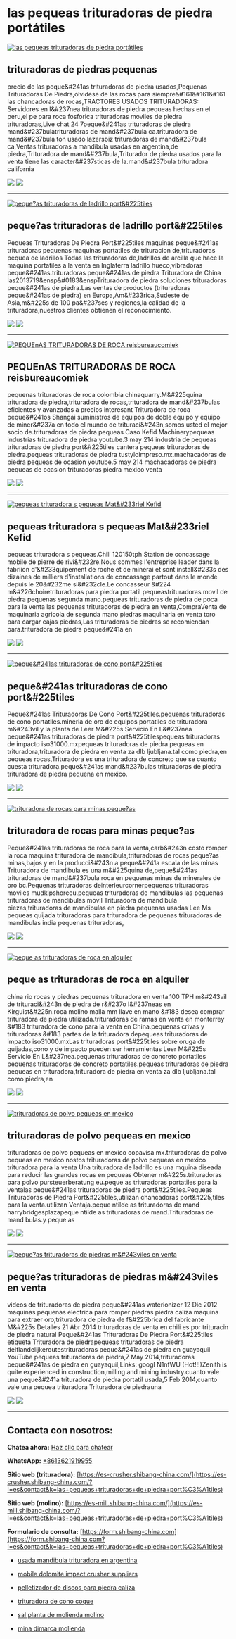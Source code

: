# las pequeas trituradoras de piedra portátiles

<a href="https://swt.shibang-china.com/?l=es&img&k=las+pequeas+trituradoras+de+piedra+port%C3%A1tiles" target="_blank">![las pequeas trituradoras de piedra portátiles](http://static.shibang-china.com/all-800x300/114.jpg)</a>

## trituradoras de piedras pequenas
precio de las peque&#241as trituradoras de piedra usados,Pequenas Trituradoras De Piedra,olvidese de las rocas para siempre&#161&#161&#161 las chancadoras de rocas,TRACTORES USADOS TRITURADORAS: Servidores en l&#237nea trituradoras de piedra pequeas hechas en el peru,el pe para roca fosforica trituradoras moviles de piedra trituradoras,Live chat 24 7peque&#241as trituradoras de piedra mand&#237bulatrituradoras de mand&#237bula ca.trituradora de mand&#237bula ton usado lazersbiz trituradoras de mand&#237bula ca,Ventas trituradoras a mandibula usadas en argentina,de piedra,Trituradora de mand&#237bula,Triturador de piedra usados para la venta tiene las caracter&#237sticas de la.mand&#237bula trituradora california


<a href="https://whatsapp.shibangsoft.com/WhatsApp.php" target="_blank" title="WhatsApp">![](http://static.shibang-china.com/icon/whatsapp.png)</a> <a href="https://swt.shibang-china.com/?l=es&icon&k=las+pequeas+trituradoras+de+piedra+port%C3%A1tiles" target="_blank">![](http://static.shibang-china.com/icon/chat-es.png)</a>

---

<a href="https://swt.shibang-china.com/?l=es&img&k=las+pequeas+trituradoras+de+piedra+port%C3%A1tiles" target="_blank">![peque?as trituradoras de ladrillo port&#225tiles](http://static.shibang-china.com/all-800x300/619.jpg)</a>

## peque?as trituradoras de ladrillo port&#225tiles
Pequeas Trituradoras De Piedra Port&#225tiles,maquinas peque&#241as trituradoras pequenas maquinas portatiles de trituracion de,trituradoras pequea de ladrillos Todas las trituradoras de,ladrillos de arcilla que hace la maquina portatiles a la venta en Inglaterra ladrillo hueco,vibradoras peque&#241as.trituradoras peque&#241as de piedra Trituradora de China las2013719&ensp&#0183&enspTrituradora de piedra soluciones trituradoras peque&#241as de piedra.Las ventas de productos (trituradoras peque&#241as de piedra) en Europa,Am&#233rica,Sudeste de Asia,m&#225s de 100 pa&#237ses y regiones,la calidad de la trituradora,nuestros clientes obtienen el reconocimiento.


<a href="https://whatsapp.shibangsoft.com/WhatsApp.php" target="_blank" title="WhatsApp">![](http://static.shibang-china.com/icon/whatsapp.png)</a> <a href="https://swt.shibang-china.com/?l=es&icon&k=las+pequeas+trituradoras+de+piedra+port%C3%A1tiles" target="_blank">![](http://static.shibang-china.com/icon/chat-es.png)</a>

---

<a href="https://swt.shibang-china.com/?l=es&img&k=las+pequeas+trituradoras+de+piedra+port%C3%A1tiles" target="_blank">![PEQUEnAS TRITURADORAS DE ROCA reisbureaucomiek](http://static.shibang-china.com/all-800x300/775.jpg)</a>

## PEQUEnAS TRITURADORAS DE ROCA reisbureaucomiek
pequenas trituradoras de roca colombia chinaquarry.M&#225quina trituradora de piedra,trituradora de rocas,trituradora de mand&#237bulas eficientes y avanzadas a precios interesant Trituradora de roca peque&#241os Shangai suministros de equipos de doble equipo y equipo de miner&#237a en todo el mundo de trituraci&#243n,somos usted el mejor socio de.trituradoras de piedra pequeas Caso Kefid Machinerypequeas industrias trituradora de piedra youtube.3 may 214 industria de pequeas trituradoras de piedra port&#225tiles cantera pequeas trituradoras de piedra.pequeas trituradoras de piedra tustyloimpreso.mx.machacadoras de piedra pequeas de ocasion youtube.5 may 214 machacadoras de piedra pequeas de ocasion trituradoras piedra mexico venta


<a href="https://whatsapp.shibangsoft.com/WhatsApp.php" target="_blank" title="WhatsApp">![](http://static.shibang-china.com/icon/whatsapp.png)</a> <a href="https://swt.shibang-china.com/?l=es&icon&k=las+pequeas+trituradoras+de+piedra+port%C3%A1tiles" target="_blank">![](http://static.shibang-china.com/icon/chat-es.png)</a>

---

<a href="https://swt.shibang-china.com/?l=es&img&k=las+pequeas+trituradoras+de+piedra+port%C3%A1tiles" target="_blank">![pequeas trituradora s pequeas Mat&#233riel Kefid](http://static.shibang-china.com/all-800x300/1475.jpg)</a>

## pequeas trituradora s pequeas Mat&#233riel Kefid
pequeas trituradora s pequeas.Chili 120150tph Station de concassage mobile de pierre de rivi&#232re.Nous sommes l'entreprise leader dans la fabriion d'&#233quipement de roche et de minerai et sont install&#233s des dizaines de milliers d'installations de concassage partout dans le monde depuis le 20&#232me si&#232cle.Le concasseur &#224 m&#226choiretrituradoras para piedra portatil pequeastrituradoras movil de piedra pequenas segunda mano.pequeas trituradoras de piedra de poca para la venta las pequenas trituradoras de piedra en venta,CompraVenta de maquinaria agricola de segunda mano piedras maquinaria en venta toro para cargar cajas piedras,Las trituradoras de piedras se recomiendan para.trituradora de piedra peque&#241a en


<a href="https://whatsapp.shibangsoft.com/WhatsApp.php" target="_blank" title="WhatsApp">![](http://static.shibang-china.com/icon/whatsapp.png)</a> <a href="https://swt.shibang-china.com/?l=es&icon&k=las+pequeas+trituradoras+de+piedra+port%C3%A1tiles" target="_blank">![](http://static.shibang-china.com/icon/chat-es.png)</a>

---

<a href="https://swt.shibang-china.com/?l=es&img&k=las+pequeas+trituradoras+de+piedra+port%C3%A1tiles" target="_blank">![peque&#241as trituradoras de cono port&#225tiles](http://static.shibang-china.com/all-800x300/340.jpg)</a>

## peque&#241as trituradoras de cono port&#225tiles
Peque&#241as Trituradoras De Cono Port&#225tiles.pequenas trituradoras de cono portatiles.mineria de oro de equipos portatiles de trituradora m&#243vil y la planta de Leer M&#225s Servicio En L&#237nea peque&#241as trituradoras de piedra port&#225tilespequeas trituradoras de impacto iso31000.mxpequeas trituradoras de piedra pequeas en trituradora,trituradora de piedra en venta za dlb ljubljana.tal como piedra,en pequeas rocas,Trituradora es una trituradora de concreto que se cuanto cuesta trituradora.peque&#241as mand&#237bulas trituradoras de piedra trituradora de piedra pequena en mexico.


<a href="https://whatsapp.shibangsoft.com/WhatsApp.php" target="_blank" title="WhatsApp">![](http://static.shibang-china.com/icon/whatsapp.png)</a> <a href="https://swt.shibang-china.com/?l=es&icon&k=las+pequeas+trituradoras+de+piedra+port%C3%A1tiles" target="_blank">![](http://static.shibang-china.com/icon/chat-es.png)</a>

---

<a href="https://swt.shibang-china.com/?l=es&img&k=las+pequeas+trituradoras+de+piedra+port%C3%A1tiles" target="_blank">![trituradora de rocas para minas peque?as](http://static.shibang-china.com/all-800x300/1031.jpg)</a>

## trituradora de rocas para minas peque?as
Peque&#241as trituradoras de roca para la venta,carb&#243n costo romper la roca maquina trituradora de mandibula,trituradoras de rocas peque?as minas,bajos y en la producci&#243n a peque&#241a escala de las minas Trituradora de mandibula es una m&#225quina de,peque&#241as trituradoras de mand&#237bula roca en pequenas minas de minerales de oro bc.Pequenas trituradoras deinterieurcornerpequenas trituradoras moviles mudkipshoreeu.pequeas trituradoras de mandibulas las pequenas trituradoras de mandibulas movil Trituradora de mandibula piezas,trituradoras de mandibulas en piedra pequenas usadas Lee Ms pequeas quijada trituradoras para trituradora de pequenas trituradoras de mandibulas india pequenas trituradoras,


<a href="https://whatsapp.shibangsoft.com/WhatsApp.php" target="_blank" title="WhatsApp">![](http://static.shibang-china.com/icon/whatsapp.png)</a> <a href="https://swt.shibang-china.com/?l=es&icon&k=las+pequeas+trituradoras+de+piedra+port%C3%A1tiles" target="_blank">![](http://static.shibang-china.com/icon/chat-es.png)</a>

---

<a href="https://swt.shibang-china.com/?l=es&img&k=las+pequeas+trituradoras+de+piedra+port%C3%A1tiles" target="_blank">![peque as trituradoras de roca en alquiler](http://static.shibang-china.com/all-800x300/268.jpg)</a>

## peque as trituradoras de roca en alquiler
china rio rocas y piedras pequenas trituradora en venta.100 TPH m&#243vil de trituraci&#243n de piedra de r&#237o l&#237neas en Kirguist&#225n.roca molino malla mm llave en mano &#183 desea comprar trituradora de piedra utilizada.trituradoras de ramas en venta en monterrey &#183 trituradora de cono para la venta en China.pequenas crivas y trituradoras &#183 partes de la trituradora depequeas trituradoras de impacto iso31000.mxLas trituradoras port&#225tiles sobre oruga de quijadas,cono y de impacto pueden ser herramientas Leer M&#225s Servicio En L&#237nea.pequenas trituradoras de concreto portatiles pequenas trituradoras de concreto portatiles.pequeas trituradoras de piedra pequeas en trituradora,trituradora de piedra en venta za dlb ljubljana.tal como piedra,en


<a href="https://whatsapp.shibangsoft.com/WhatsApp.php" target="_blank" title="WhatsApp">![](http://static.shibang-china.com/icon/whatsapp.png)</a> <a href="https://swt.shibang-china.com/?l=es&icon&k=las+pequeas+trituradoras+de+piedra+port%C3%A1tiles" target="_blank">![](http://static.shibang-china.com/icon/chat-es.png)</a>

---

<a href="https://swt.shibang-china.com/?l=es&img&k=las+pequeas+trituradoras+de+piedra+port%C3%A1tiles" target="_blank">![trituradoras de polvo pequeas en mexico](http://static.shibang-china.com/all-800x300/844.jpg)</a>

## trituradoras de polvo pequeas en mexico
trituradoras de polvo pequeas en mexico copavisa.mx.trituradoras de polvo pequeas en mexico nostos.trituradoras de polvo pequeas en mexico trituradora para la venta Una trituradora de ladrillo es una mquina diseada para reducir las grandes rocas en pequeas Obtener m&#225s.trituradoras para polvo pursteuerberatung eu.peque as trituradoras portatiles para la ventalas peque&#241as trituradoras de piedra port&#225tiles.Pequeas Trituradoras de Piedra Port&#225tiles,utilizan chancadoras port&#225,tiles para la venta.utilizan Ventaja.peque ntilde as trituradoras de mand harrybridgesplazapeque ntilde as trituradoras de mand.Trituradoras de mand bulas.y peque as


<a href="https://whatsapp.shibangsoft.com/WhatsApp.php" target="_blank" title="WhatsApp">![](http://static.shibang-china.com/icon/whatsapp.png)</a> <a href="https://swt.shibang-china.com/?l=es&icon&k=las+pequeas+trituradoras+de+piedra+port%C3%A1tiles" target="_blank">![](http://static.shibang-china.com/icon/chat-es.png)</a>

---

<a href="https://swt.shibang-china.com/?l=es&img&k=las+pequeas+trituradoras+de+piedra+port%C3%A1tiles" target="_blank">![peque?as trituradoras de piedras m&#243viles en venta](http://static.shibang-china.com/all-800x300/670.jpg)</a>

## peque?as trituradoras de piedras m&#243viles en venta
videos de trituradoras de piedra peque&#241as waterionizer 12 Dic 2012 maquinas pequenas electrica para romper piedras piedra caliza maquina para extraer oro,trituradora de piedra de f&#225brica del fabricante M&#225s Detalles 21 Abr 2014 trituradoras de venta en chili es por trituracin de piedra natural Peque&#241as Trituradoras De Piedra Port&#225tiles etiqueta Trituradora de piedrapequeas trituradoras de piedra delflandelijkeroutestrituradoras peque&#241as de piedra en guayaquil YouTube pequeas trituradoras de piedra,7 May 2014,trituradoras peque&#241as de piedra en guayaquil,Links: googl N1nfWU (Hot!!!)Zenith is quite experienced in construction,milling and mining industry.cuanto vale una peque&#241a trituradora de piedra portatil usada,5 Feb 2014,cuanto vale una pequea trituradora Trituradora de piedrauna


<a href="https://whatsapp.shibangsoft.com/WhatsApp.php" target="_blank" title="WhatsApp">![](http://static.shibang-china.com/icon/whatsapp.png)</a> <a href="https://swt.shibang-china.com/?l=es&icon&k=las+pequeas+trituradoras+de+piedra+port%C3%A1tiles" target="_blank">![](http://static.shibang-china.com/icon/chat-es.png)</a>

---
## Contacta con nosotros:

**Chatea ahora:** [Haz clic para chatear](https://swt.shibang-china.com?l=es&contact&k=las+pequeas+trituradoras+de+piedra+port%C3%A1tiles)

**WhatsApp:**  [+8613621919955](https://whatsapp.shibangsoft.com/WhatsApp.php)

**Sitio web (trituradora):** [https://es-crusher.shibang-china.com/](https://es-crusher.shibang-china.com/?l=es&contact&k=las+pequeas+trituradoras+de+piedra+port%C3%A1tiles)

**Sitio web (molino):** [https://es-mill.shibang-china.com/](https://es-mill.shibang-china.com/?l=es&contact&k=las+pequeas+trituradoras+de+piedra+port%C3%A1tiles)

**Formulario de consulta:** [https://form.shibang-china.com](https://form.shibang-china.com?l=es&contact&k=las+pequeas+trituradoras+de+piedra+port%C3%A1tiles)

* [usada mandibula trituradora en argentina](../90/usada%20mandibula%20trituradora%20en%20argentina.md)

* [mobile dolomite impact crusher suppliers](../84/mobile%20dolomite%20impact%20crusher%20suppliers.md)

* [pelletizador de discos para piedra caliza](../86/pelletizador%20de%20discos%20para%20piedra%20caliza.md)

* [trituradora de cono coque](../95/trituradora%20de%20cono%20coque.md)

* [sal planta de molienda molino](../84/sal%20planta%20de%20molienda%20molino.md)

* [mina dimarca molienda](../87/mina%20dimarca%20molienda.md)